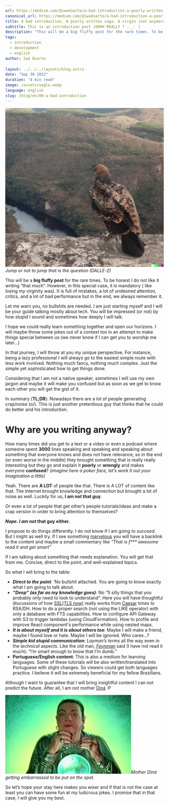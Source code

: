 ```yaml
---
url: https://medium.com/@iwaduarte/a-bad-introduction-a-poorly-written-saga-a-virgin-not-anymore-f144e5680b2e
canonical_url: https://medium.com/@iwaduarte/a-bad-introduction-a-poorly-written-saga-a-virgin-not-anymore-f144e5680b2e
title: A bad introduction. A poorly written saga. A virgin (not anymore).
subtitle: This is an introduction post (OHHH REALLY ? -__- )
description: "This will be a big fluffy post for the rare times. To be honest I do not like it writing “that much”. However, in this special case, it is mandatory ( like losing my virginity was)"
tags:
  - introduction
  - development
  - english
author: Iwá Duarte

layout: ../../../layouts/blog.astro
date: "Sep 30 2022"
duration: "4 min read"
image: /assets/eagle.webp
language: english
slug: /blog/en/00-a-bad-introduction
---
```

 
![Jump or not to jump that is the question. (DALLE-2)](../../../../public/assets/eagle.webp) *Jump or not to jump that is the question (DALLE-2)*

This will be a **big fluffy post** for the rare times. To be honest I do not like it writing “that much”. However, in this special case, it is mandatory ( like losing my virginity was). It is full of mistakes, a lot of undesired attention, critics, and a lot of bad performance but in the end, we always remember it.

Let me warn you, no bullshits are needed. I am just starting myself and I will be your guide talking mostly about tech. You will be impressed (or not) by how stupid I sound and sometimes how deeply I will talk.

I hope we could really learn something together and open our horizons. I will maybe throw some jokes out of a context too in an attempt to make things special between us (we never know if I can get you to *worship* me later…)

In that journey, I will throw at you my unique perspective. For instance, being a lazy professional I will always go to the easiest simple route with less work involved. Nothing much fancy, nothing much complex. Just the simple yet sophisticated how to get things done.

Considering that I am not a native speaker, sometimes I will use my own jargon and maybe it will make you confused but as soon as we get to know each other you will get the gist of it.

In summary (**TL;DR**): Nowadays there are a lot of people generating crap/noise (o/). This is just another pretentious guy that thinks that he could do better and his introduction.

# Why are you writing anyway?

How many times did you get to a text or a video or even a podcast where someone spent **3000** lines speaking and speaking and speaking about something that everyone knows and does not have relevance, so in the end (or even worse in the middle) they brought something that is really really interesting but they go and explain it **poorly** or **wrongly** and makes everyone **confused**? *(imagine here a poker face, let’s work it out your imagination a little)*

Yeah. There are **A LOT** of people like that. There is A LOT of content like that. The Internet brought knowledge and connection but brought a lot of noise as well. Luckily for us, **I am not that guy**.

Or even a lot of people that get other’s people tutorials/ideas and make a crap version in order to bring attention to themselves?

***Nope*. *I am not* that guy either.**

I propose to do things differently. I do not know if I am going to *succeed*. But I might as well try. If I see something [marvelous](https://www.google.com/search?q=chapada+diamantina+po%C3%A7o+azul) you will have a backlink to the content and maybe a small commentary like *“That is *f\*\*\** awesome read it and get smart”* 

If I am talking about something that needs explanation. You will get that from me. Concise, direct to the point, and well-explained topics.

So what I will bring to the table:

- ***Direct to the point**:* ‘No bullshit attached. You are going to know exactly what I am going to talk about.  
- ***“Deep” (as far as my knowledge goes)**:* No “5 silly things that you probably only need to look to understand”. Here you will have thoughtful discussions of how [SSL(TLS now)](https://en.wikipedia.org/wiki/Transport_Layer_Security) really works from [Caesar](https://en.wikipedia.org/wiki/Julius_Caesar) times to RSA/DH. How to do a proper search (not using the LIKE operator) with only a database with FTS capabilities. How to configure API Gateway with S3 to trigger lambdas (using CloudFormation). How to profile and improve React component's performance while using nested maps.
- ***It is about myself and it is about others too***: Maybe I will make a friend, maybe I found love or hate. Maybe I will be ignored. Who cares…?
- ***Simple kid stupid communication***: *Layman’s terms* all the way even in the *technical* aspects. Like the old man, [*Feynman*](https://en.wikipedia.org/wiki/Richard_Feynman) said (I have not read it much): “I’m smart enough to know that I’m dumb.”
- **Portuguese/English content**: This is also a medium for learning languages. Some of these tutorials will be also written/translated into Portuguese with slight changes. So viewers could get both languages practice. I believe it will be extremely beneficial for my fellow Brazilians.

Although I want to guarantee that I will bring insightful content I can not predict the future. After all, I am not mother [Diná](https://pt.wikipedia.org/wiki/M%C3%A3e_Din%C3%A1h) :P

![Mother Diná getting embarrassed to be put on the spot.](../../../../public/assets/dina.jpeg)*Mother Diná getting embarrassed to be put on the spot.*

So let’s hope your stay here makes you wiser and if that is not the case at least you can have some fun at my ludicrous jokes. I promise that in that case, I will give you my best.




 